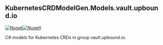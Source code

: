 ## KubernetesCRDModelGen.Models.vault.upbound.io
[![Nuget](https://img.shields.io/nuget/vpre/KubernetesCRDModelGen.Models.vault.upbound.io.svg?style=flat-square)](https://www.nuget.org/packages/KubernetesCRDModelGen.Models.vault.upbound.io)[![Nuget)](https://img.shields.io/nuget/dt/KubernetesCRDModelGen.Models.vault.upbound.io.svg?style=flat-square)](https://www.nuget.org/packages/KubernetesCRDModelGen.Models.vault.upbound.io)

C# models for Kubernetes CRDs in group vault.upbound.io.